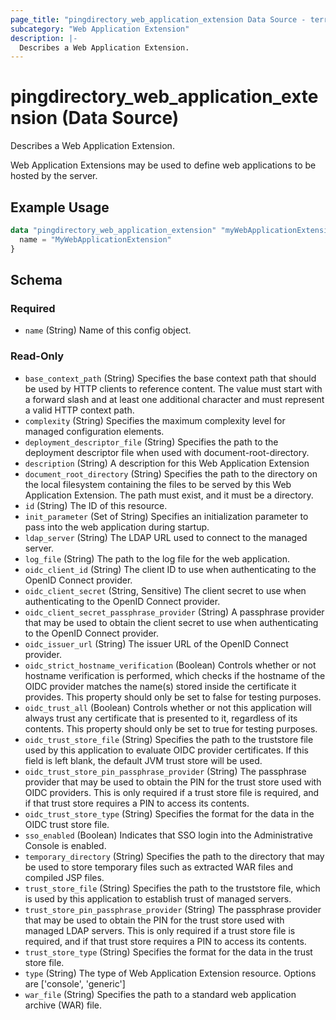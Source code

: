 ```yaml
---
page_title: "pingdirectory_web_application_extension Data Source - terraform-provider-pingdirectory"
subcategory: "Web Application Extension"
description: |-
  Describes a Web Application Extension.
---
```


# pingdirectory_web_application_extension (Data Source)

Describes a Web Application Extension.

Web Application Extensions may be used to define web applications to be hosted by the server.

## Example Usage

```terraform
data "pingdirectory_web_application_extension" "myWebApplicationExtension" {
  name = "MyWebApplicationExtension"
}
```

<!-- schema generated by tfplugindocs -->
## Schema

### Required

- `name` (String) Name of this config object.

### Read-Only

- `base_context_path` (String) Specifies the base context path that should be used by HTTP clients to reference content. The value must start with a forward slash and at least one additional character and must represent a valid HTTP context path.
- `complexity` (String) Specifies the maximum complexity level for managed configuration elements.
- `deployment_descriptor_file` (String) Specifies the path to the deployment descriptor file when used with document-root-directory.
- `description` (String) A description for this Web Application Extension
- `document_root_directory` (String) Specifies the path to the directory on the local filesystem containing the files to be served by this Web Application Extension. The path must exist, and it must be a directory.
- `id` (String) The ID of this resource.
- `init_parameter` (Set of String) Specifies an initialization parameter to pass into the web application during startup.
- `ldap_server` (String) The LDAP URL used to connect to the managed server.
- `log_file` (String) The path to the log file for the web application.
- `oidc_client_id` (String) The client ID to use when authenticating to the OpenID Connect provider.
- `oidc_client_secret` (String, Sensitive) The client secret to use when authenticating to the OpenID Connect provider.
- `oidc_client_secret_passphrase_provider` (String) A passphrase provider that may be used to obtain the client secret to use when authenticating to the OpenID Connect provider.
- `oidc_issuer_url` (String) The issuer URL of the OpenID Connect provider.
- `oidc_strict_hostname_verification` (Boolean) Controls whether or not hostname verification is performed, which checks if the hostname of the OIDC provider matches the name(s) stored inside the certificate it provides. This property should only be set to false for testing purposes.
- `oidc_trust_all` (Boolean) Controls whether or not this application will always trust any certificate that is presented to it, regardless of its contents. This property should only be set to true for testing purposes.
- `oidc_trust_store_file` (String) Specifies the path to the truststore file used by this application to evaluate OIDC provider certificates. If this field is left blank, the default JVM trust store will be used.
- `oidc_trust_store_pin_passphrase_provider` (String) The passphrase provider that may be used to obtain the PIN for the trust store used with OIDC providers. This is only required if a trust store file is required, and if that trust store requires a PIN to access its contents.
- `oidc_trust_store_type` (String) Specifies the format for the data in the OIDC trust store file.
- `sso_enabled` (Boolean) Indicates that SSO login into the Administrative Console is enabled.
- `temporary_directory` (String) Specifies the path to the directory that may be used to store temporary files such as extracted WAR files and compiled JSP files.
- `trust_store_file` (String) Specifies the path to the truststore file, which is used by this application to establish trust of managed servers.
- `trust_store_pin_passphrase_provider` (String) The passphrase provider that may be used to obtain the PIN for the trust store used with managed LDAP servers. This is only required if a trust store file is required, and if that trust store requires a PIN to access its contents.
- `trust_store_type` (String) Specifies the format for the data in the trust store file.
- `type` (String) The type of Web Application Extension resource. Options are ['console', 'generic']
- `war_file` (String) Specifies the path to a standard web application archive (WAR) file.

